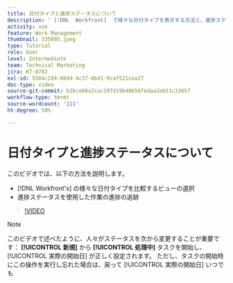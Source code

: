 ```yaml
---
title: 日付タイプと進捗ステータスについて
description: ' [!DNL  Workfront]  で様々な日付タイプを表示する方法と、進捗ステータスを使用して作業の進捗を追跡する方法を説明します。'
activity: use
feature: Work Management
thumbnail: 335095.jpeg
type: Tutorial
role: User
level: Intermediate
team: Technical Marketing
jira: KT-8782
exl-id: 5504c294-80d4-4c37-8b41-9caf521cea27
doc-type: video
source-git-commit: b26ce60a2cac197d19b48656fedaa2eb51c33657
workflow-type: tm+mt
source-wordcount: '111'
ht-degree: 50%

---
```


# 日付タイプと進捗ステータスについて

このビデオでは、以下の方法を説明します。

* [!DNL Workfront's] の様々な日付タイプを比較するビューの選択
* 進捗ステータスを使用した作業の進捗の追跡

>[!VIDEO](https://video.tv.adobe.com/v/335095/?quality=12&learn=on)

>[!NOTE]
>
>このビデオで述べたように、人々がステータスを次から変更することが重要です： **[!UICONTROL 新規]** から **[!UICONTROL 処理中]** タスクを開始し、 [!UICONTROL 実際の開始日] が正しく設定されます。 ただし、タスクの開始時にこの操作を実行し忘れた場合は、戻って [!UICONTROL 実際の開始日] いつでも


<!---
Task progress status overview
Definitions for the project, task, and issue dates within Workfront
Project timelines
--->
